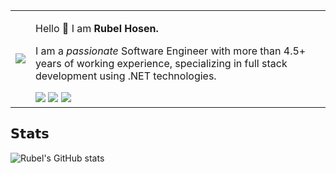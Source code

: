 <table>
  <tr>
    <td><img src="https://c.tenor.com/to0k0Ly8tDQAAAAi/busy-cat.gif"></td>
    <td>
      <p>Hello 👋 I am <strong>Rubel Hosen.</strong></p>
      <p>I am a <em>passionate</em> Software Engineer
        with more than 4.5+ years of working experience, specializing
        in full stack development using .NET technologies.</p>
      <a href="mailto:rubelhosen.cs@gmail.com" title="Email"><img
          src="https://img.icons8.com/pastel-glyph/30/000000/email--v1.png" /></a>
      <a href="https://rhosen.github.io/" title="Homepage"><img
          src="https://img.icons8.com/ios-glyphs/30/000000/portfolio.png" /></a>
      <a href="https://www.linkedin.com/in/rhosen/" title="LinkedIn"><img
          src="https://img.icons8.com/ios-glyphs/30/000000/linkedin.png" /></a>
    </td>
  </tr>
</table>

## 𝗦𝘁𝗮𝘁𝘀
![Rubel's GitHub stats](https://github-readme-stats.vercel.app/api?username=rhosen&theme=slateorange&show_icons=true)
